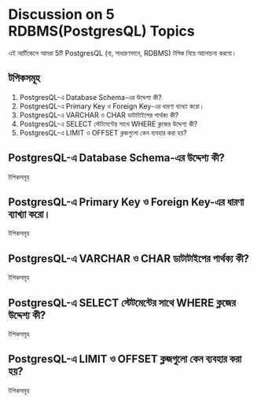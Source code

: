 # Discussion on 5 RDBMS(PostgresQL) Topics

এই আর্টিকেলে আমরা 5টি PostgresQL (বা, সাধারণভাবে, RDBMS) টপিক  নিয়ে আলোচনা করবো।

<h2 id="topics">টপিকসমূহ</h2>

1. <a href="#topic-1" style="text-decoration: none;">PostgresQL-এ Database Schema-এর উদ্দেশ্য কী?</a>
2. <a href="#topic-2" style="text-decoration: none;">PostgresQL-এ Primary Key ও Foreign Key-এর ধারণা ব্যাখ্যা করো।</a>
3. <a href="#topic-3" style="text-decoration: none;">PostgresQL-এ VARCHAR ও CHAR ডাটাটাইপের পার্থক্য কী?</a>
4. <a href="#topic-4" style="text-decoration: none;">PostgresQL-এ SELECT স্টেটমেন্টের সাথে WHERE ক্লজের উদ্দেশ্য কী?</a>
5. <a href="#topic-5" style="text-decoration: none;">PostgresQL-এ LIMIT ও OFFSET ক্লজগুলো কেন ব্যবহার করা হয়?</a>

<h2>PostgresQL-এ Database Schema-এর উদ্দেশ্য কী?</h2>
<a href="#topics" style="text-decoration: none;">টপিকসমূহ</a>

<h2>PostgresQL-এ Primary Key ও Foreign Key-এর ধারণা ব্যাখ্যা করো।</h2>
<a href="#topics" style="text-decoration: none;">টপিকসমূহ</a>

<h2>PostgresQL-এ VARCHAR ও CHAR ডাটাটাইপের পার্থক্য কী?</h2>
<a href="#topics" style="text-decoration: none;">টপিকসমূহ</a>

<h2>PostgresQL-এ SELECT স্টেটমেন্টের সাথে WHERE ক্লজের উদ্দেশ্য কী?</h2>
<a href="#topics" style="text-decoration: none;">টপিকসমূহ</a>

<h2>PostgresQL-এ LIMIT ও OFFSET ক্লজগুলো কেন ব্যবহার করা হয়?</h2>
<a href="#topics" style="text-decoration: none;">টপিকসমূহ</a>
